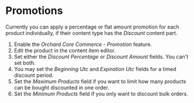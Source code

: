# Promotions

Currently you can apply a percentage or flat amount promotion for each product individually, if their content type has the _Discount_ content part.

1. Enable the _Orchard Core Commerce - Promotion_ feature.
2. Edit the product in the content item editor.
3. Set either the _Discount Percentage_ or _Discount Amount_ fields. You can't set both.
4. You may set the _Beginning Utc_ and _Expiration Utc_ fields for a timed discount period.
5. Set the _Maximum Products_ field if you want to limit how many products can be bought discounted in one order.
6. Set the _Minimum Products_ field if you only want to discount bulk orders.
